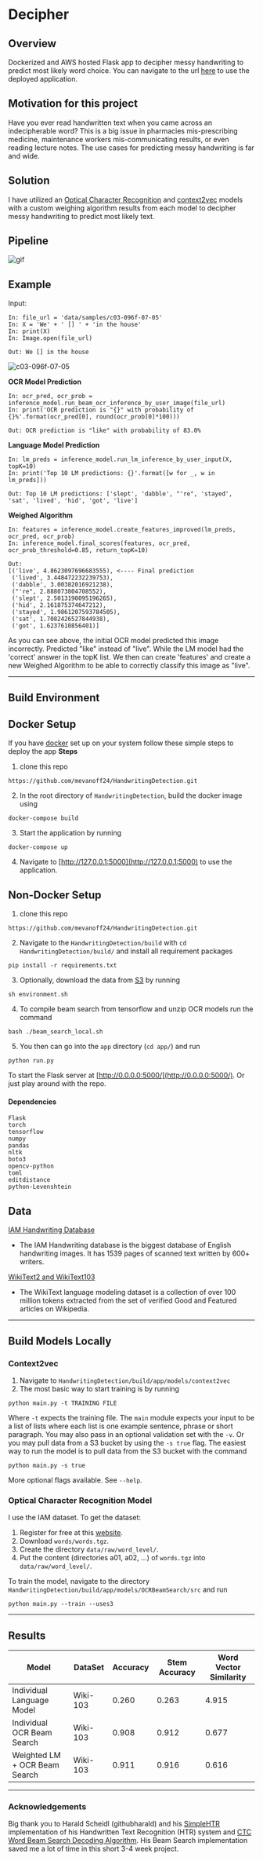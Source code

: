 # Decipher




## Overview

Dockerized and AWS hosted Flask app to decipher messy handwriting to predict most likely word choice. You can navigate to the url [here](http://bit.ly/decipherAI_v1) to use the deployed application. 


## Motivation for this project
Have you ever read handwritten text when you came across an indecipherable word? This is a big issue in pharmacies mis-prescribing medicine, maintenance workers mis-communicating results, or even reading lecture notes. The use cases for predicting messy handwriting is far and wide. 


## Solution
I have utilized an [Optical Character Recognition](https://en.wikipedia.org/wiki/Optical_character_recognition) and [context2vec](https://u.cs.biu.ac.il/~melamuo/publications/context2vec_conll16.pdf) models with a custom weighing algorithm results from each model to decipher messy handwriting to predict most likely text. 


## Pipeline 

![gif](static/pipeGIF.gif)


## Example


Input:
```
In: file_url = 'data/samples/c03-096f-07-05'
In: X = 'We' + ' [] ' + 'in the house'
In: print(X)
In: Image.open(file_url)
```
```
Out: We [] in the house
```
![c03-096f-07-05](https://user-images.githubusercontent.com/8717434/52908809-ec414e80-3231-11e9-8dc8-af13f6451960.png)


**OCR Model Prediction**
```
In: ocr_pred, ocr_prob = inference_model.run_beam_ocr_inference_by_user_image(file_url)
In: print('OCR prediction is "{}" with probability of {}%'.format(ocr_pred[0], round(ocr_prob[0]*100)))
```
```
Out: OCR prediction is "like" with probability of 83.0%
```
**Language Model Prediction**
```
In: lm_preds = inference_model.run_lm_inference_by_user_input(X, topK=10)
In: print('Top 10 LM predictions: {}'.format([w for _, w in lm_preds]))
```
```
Out: Top 10 LM predictions: ['slept', 'dabble', "'re", 'stayed', 'sat', 'lived', 'hid', 'got', 'live']
```
**Weighed Algorithm**
```
In: features = inference_model.create_features_improved(lm_preds, ocr_pred, ocr_prob)
In: inference_model.final_scores(features, ocr_pred, ocr_prob_threshold=0.85, return_topK=10)
```
```
Out: 
[('live', 4.8623097696683555), <---- Final prediction
 ('lived', 3.448472232239753),
 ('dabble', 3.00382016921238),
 ("'re", 2.888073804708552),
 ('slept', 2.5013190095196265),
 ('hid', 2.161875374647212),
 ('stayed', 1.9861207593784505),
 ('sat', 1.7082426527844938),
 ('got', 1.6237610856401)]
```

As you can see above, the initial OCR model predicted this image incorrectly. Predicted "like" instead of "live". While the LM model had the 'correct' answer in the topK list. We then can create 'features' and create a new Weighed Algorithm to be able to correctly classify this image as "live". 

-----

## Build Environment

## Docker Setup
If you have [docker](https://www.docker.com/) set up on your system follow these simple steps to deploy the app
**Steps**
1. clone this repo
```
https://github.com/mevanoff24/HandwritingDetection.git
```
2. In the root directory of `HandwritingDetection`, build the docker image using 
```
docker-compose build
```
3. Start the application by running
```
docker-compose up
```
4. Navigate to [http://127.0.0.1:5000](http://127.0.0.1:5000) to use the application. 


## Non-Docker Setup
1. clone this repo
```
https://github.com/mevanoff24/HandwritingDetection.git
```
2. Navigate to the `HandwritingDetection/build` with `cd HandwritingDetection/build/` and install all requirement packages 
```
pip install -r requirements.txt
```
3. Optionally, download the data from [S3](https://aws.amazon.com/s3/) by running 
```
sh environment.sh
```
4. To compile beam search from tensorflow and unzip OCR models run the command
```
bash ./beam_search_local.sh
```
5. You then can go into the `app` directory (`cd app/`) and run
```
python run.py
```
To start the Flask server at [http://0.0.0.0:5000/](http://0.0.0.0:5000/). Or just play around with the repo. 




#### Dependencies
```
Flask
torch
tensorflow
numpy
pandas
nltk
boto3
opencv-python
toml
editdistance
python-Levenshtein
```

## Data

[IAM Handwriting Database](http://www.fki.inf.unibe.ch/databases/iam-handwriting-database)
- The IAM Handwriting database is the biggest database of English handwriting images. It has 1539 pages of scanned text written by 600+ writers.

[WikiText2 and WikiText103](https://www.salesforce.com/products/einstein/ai-research/the-wikitext-dependency-language-modeling-dataset/)
- The WikiText language modeling dataset is a collection of over 100 million tokens extracted from the set of verified Good and Featured articles on Wikipedia.


-----

## Build Models Locally

### Context2vec
1. Navigate to `HandwritingDetection/build/app/models/context2vec`
2. The most basic way to start training is by running
```
python main.py -t TRAINING FILE
```
Where `-t` expects the training file. The `main` module expects your input to be a list of lists where each list is one example sentence, phrase or short paragraph. You may also pass in an optional validation set with the `-v`. Or you may pull data from a S3 bucket by using the `-s true` flag. The easiest way to run the model is to pull data from the S3 bucket with the command
```
python main.py -s true
```
More optional flags available. See `--help`. 


### Optical Character Recognition Model 

I use the IAM dataset. To get the dataset:

1. Register for free at this [website](http://www.fki.inf.unibe.ch/databases/iam-handwriting-database).
2. Download `words/words.tgz`.
3. Create the directory `data/raw/word_level/`.
4. Put the content (directories a01, a02, ...) of `words.tgz` into `data/raw/word_level/`.

To train the model, navigate to the directory `HandwritingDetection/build/app/models/OCRBeamSearch/src` and run 
```
python main.py --train --uses3
```

-----

## Results

| Model  | DataSet  |  Accuracy |  Stem Accuracy | Word Vector Similarity  |
|---|---|---|---|---|
| Individual Language Model  | Wiki-103  | 0.260  | 0.263  |  4.915 |
|  Individual OCR Beam Search | Wiki-103  | 0.908  | 0.912  | 0.677  |
| Weighted LM + OCR Beam Search  | Wiki-103  | 0.911  | 0.916  | 0.616  |


-----


### Acknowledgements

Big thank you to Harald Scheidl (githubharald) and his [SimpleHTR](https://github.com/githubharald/SimpleHTR) implementation of his Handwritten Text Recognition (HTR) system and [CTC Word Beam Search Decoding Algorithm](https://github.com/githubharald/CTCWordBeamSearch). His Beam Search implementation saved me a lot of time in this short 3-4 week project. 
